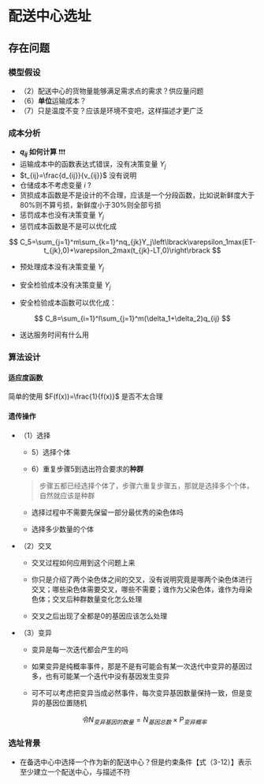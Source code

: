 # 配送中心选址

## 存在问题

### 模型假设

- （2）配送中心的货物量能够满足需求点的需求？供应量问题
- （6）**单位**运输成本？
- （7）只是温度不变？应该是环境不变吧，这样描述才更广泛

### 成本分析

- **$q_{ij}$ 如何计算**  :exclamation::exclamation::exclamation:
- 运输成本中的函数表达式错误，没有决策变量 $Y_j$
- $t_{ij}=\frac{d_{ij}}{v_{ij}}$ 没有说明
- 仓储成本不考虑变量 $i$ ?
- 货损成本函数是不是设计的不合理，应该是一个分段函数，比如说新鲜度大于80%则不算亏损，新鲜度小于30%则全部亏损
- 惩罚成本也没有决策变量 $Y_j$
- 惩罚成本函数是不是可以优化成

$$
C_5=\sum_{j=1}^m\sum_{k=1}^nq_{jk}Y_j\left\lbrack\varepsilon_1max(ET-t_{jk},0)+\varepsilon_2max(t_{jk}-LT,0)\right\rbrack
$$

- 预处理成本没有决策变量 $Y_j$

- 安全检验成本没有决策变量 $Y_j$

- 安全检验成本函数可以优化成：

$$
C_8=\sum_{i=1}^l\sum_{j=1}^m(\delta_1+\delta_2)q_{ij}
$$

- 送达服务时间有什么用

### 算法设计

#### 适应度函数

简单的使用 $F(f(x))=\frac{1}{f(x)}$ 是否不太合理

#### 遗传操作

- （1）选择
  
  - 5）选择个体
  
  - 6）重复步骤5到选出符合要求的**种群**
  
  > 步骤五都已经选择个体了，步骤六重复步骤五，那就是选择多个个体，自然就应该是种群
  
  - 选择过程中不需要先保留一部分最优秀的染色体吗
  
  - 选择多少数量的个体

- （2）交叉
  
  - 交叉过程如何应用到这个问题上来
  
  - 你只是介绍了两个染色体之间的交叉，没有说明究竟是哪两个染色体进行交叉；哪些染色体需要交叉，哪些不需要；谁作为父染色体，谁作为母染色体；交叉后种群数量变化怎么处理
  
  - 交叉之后出现了全都是0的基因应该怎么处理

- （3）变异
  
  - 变异是每一次迭代都会产生的吗
  
  - 如果变异是纯概率事件，那是不是有可能会有某一次迭代中变异的基因过多，也有可能某一个迭代中没有基因发生变异
  
  - 可不可以考虑把变异当成必然事件，每次变异基因数量保持一致，但是变异的基因位置随机
    
    $$
    令N_{变异基因的数量}=N_{基因总数}\times P_{变异概率}
    $$

### 选址背景

- 在备选中心中选择一个作为新的配送中心？但是约束条件【式（3-12）】表示至少建立一个配送中心，与描述不符
